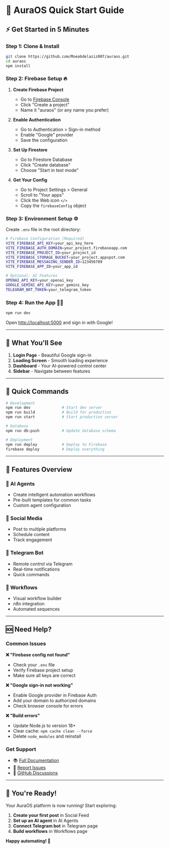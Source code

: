 # 🚀 AuraOS Quick Start Guide

## ⚡ Get Started in 5 Minutes

### **Step 1: Clone & Install**
```bash
git clone https://github.com/Moeabdelaziz007/auraos.git
cd auraos
npm install
```

### **Step 2: Firebase Setup** 🔥

1. **Create Firebase Project**
   - Go to [Firebase Console](https://console.firebase.google.com)
   - Click "Create a project"
   - Name it "auraos" (or any name you prefer)

2. **Enable Authentication**
   - Go to Authentication > Sign-in method
   - Enable "Google" provider
   - Save the configuration

3. **Set Up Firestore**
   - Go to Firestore Database
   - Click "Create database"
   - Choose "Start in test mode"

4. **Get Your Config**
   - Go to Project Settings > General
   - Scroll to "Your apps"
   - Click the Web icon `</>`
   - Copy the `firebaseConfig` object

### **Step 3: Environment Setup** ⚙️

Create `.env` file in the root directory:

```bash
# Firebase Configuration (Required)
VITE_FIREBASE_API_KEY=your_api_key_here
VITE_FIREBASE_AUTH_DOMAIN=your_project.firebaseapp.com
VITE_FIREBASE_PROJECT_ID=your_project_id
VITE_FIREBASE_STORAGE_BUCKET=your_project.appspot.com
VITE_FIREBASE_MESSAGING_SENDER_ID=123456789
VITE_FIREBASE_APP_ID=your_app_id

# Optional: AI Features
OPENAI_API_KEY=your_openai_key
GOOGLE_GEMINI_API_KEY=your_gemini_key
TELEGRAM_BOT_TOKEN=your_telegram_token
```

### **Step 4: Run the App** 🏃‍♂️

```bash
npm run dev
```

Open [http://localhost:5000](http://localhost:5000) and sign in with Google!

---

## 🎯 What You'll See

1. **Login Page** - Beautiful Google sign-in
2. **Loading Screen** - Smooth loading experience
3. **Dashboard** - Your AI-powered control center
4. **Sidebar** - Navigate between features

---

## 🔧 Quick Commands

```bash
# Development
npm run dev              # Start dev server
npm run build            # Build for production
npm run start            # Start production server

# Database
npm run db:push          # Update database schema

# Deployment
npm run deploy           # Deploy to Firebase
firebase deploy          # Deploy everything
```

---

## 📱 Features Overview

### **🤖 AI Agents**
- Create intelligent automation workflows
- Pre-built templates for common tasks
- Custom agent configuration

### **📱 Social Media**
- Post to multiple platforms
- Schedule content
- Track engagement

### **💬 Telegram Bot**
- Remote control via Telegram
- Real-time notifications
- Quick commands

### **🔄 Workflows**
- Visual workflow builder
- n8n integration
- Automated sequences

---

## 🆘 Need Help?

### **Common Issues**

**❌ "Firebase config not found"**
- Check your `.env` file
- Verify Firebase project setup
- Make sure all keys are correct

**❌ "Google sign-in not working"**
- Enable Google provider in Firebase Auth
- Add your domain to authorized domains
- Check browser console for errors

**❌ "Build errors"**
- Update Node.js to version 18+
- Clear cache: `npm cache clean --force`
- Delete `node_modules` and reinstall

### **Get Support**
- 📚 [Full Documentation](README.md)
- 🐛 [Report Issues](https://github.com/Moeabdelaziz007/auraos/issues)
- 💬 [GitHub Discussions](https://github.com/Moeabdelaziz007/auraos/discussions)

---

## 🎉 You're Ready!

Your AuraOS platform is now running! Start exploring:

1. **Create your first post** in Social Feed
2. **Set up an AI agent** in AI Agents
3. **Connect Telegram bot** in Telegram page
4. **Build workflows** in Workflows page

**Happy automating! 🚀**